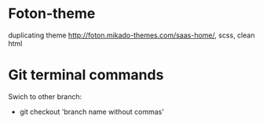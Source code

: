 # Foton-theme
duplicating theme http://foton.mikado-themes.com/saas-home/, scss, clean html

# Git terminal commands

Swich to other branch:
- git checkout 'branch name without commas'